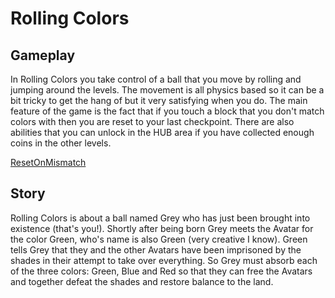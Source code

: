 # Rolling Colors

## Gameplay

In Rolling Colors you take control of a ball that you move by rolling and jumping around the levels. The movement is all physics based so it can be a bit tricky to get the hang of but it very satisfying when you do. The main feature of the game is the fact that if you touch a block that you don't match colors with then you are reset to your last checkpoint. There are also abilities that you can unlock in the HUB area if you have collected enough coins in the other levels.

[ResetOnMismatch](giphy.mp4)

## Story

Rolling Colors is about a ball named Grey who has just been brought into existence (that's you!). Shortly after being born Grey meets the Avatar for the color Green, who's name is also Green (very creative I know). Green tells Grey that they and the other Avatars have been imprisoned by the shades in their attempt to take over everything. So Grey must absorb each of the three colors: Green, Blue and Red so that they can free the Avatars and together defeat the shades and restore balance to the land.
